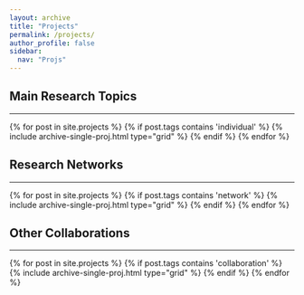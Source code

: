 ```yaml
---
layout: archive
title: "Projects"
permalink: /projects/
author_profile: false
sidebar:
  nav: "Projs"
---
```


<h2>Main Research Topics</h2>
<hr>
<div class="grid">
<div class="wrapper">
  {% for post in site.projects %}
    {% if post.tags contains 'individual' %}
      {% include archive-single-proj.html type="grid" %}
    {% endif %}
  {% endfor %}
</div>
</div>

<hr-bold>
<h2>Research Networks</h2>
<hr>

<div class="grid">
<div class="wrapper">
  {% for post in site.projects %}
    {% if post.tags contains 'network' %}
      {% include archive-single-proj.html type="grid" %}
    {% endif %}
  {% endfor %}
</div>
</div>


<hr-bold>
<h2>Other Collaborations</h2>
<hr>

<div class="grid">
<div class="wrapper">
  {% for post in site.projects %}
    {% if post.tags contains 'collaboration' %}
      {% include archive-single-proj.html type="grid" %}
    {% endif %}
  {% endfor %}
</div>
</div>
